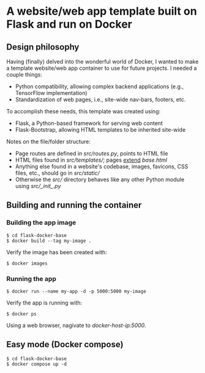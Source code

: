 # A website/web app template built on Flask and run on Docker

## Design philosophy

Having (finally) delved into the wonderful world of Docker, I wanted to make a template website/web app container to use for future projects. I needed a couple things:

- Python compatibility, allowing complex backend applications (e.g., TensorFlow implementation)
- Standardization of web pages, i.e., site-wide nav-bars, footers, etc.

To accomplish these needs, this template was created using:

- Flask, a Python-based framework for serving web content
- Flask-Bootstrap, allowing HTML templates to be inherited site-wide

Notes on the file/folder structure:

- Page routes are defined in *src/routes.py*, points to HTML file
- HTML files found in *src/templates/*; pages [extend](https://pythonhosted.org/Flask-Bootstrap/basic-usage.html) *base.html*
- Anything else found in a website's codebase, images, favicons, CSS files, etc., should go in *src/static/*
- Otherwise the *src/* directory behaves like any other Python module using *src/\__init\__.py*

## Building and running the container

### Building the app image

```
$ cd flask-docker-base
$ docker build --tag my-image .
```

Verify the image has been created with:

```
$ docker images
```

### Running the app

```
$ docker run --name my-app -d -p 5000:5000 my-image
```

Verify the app is running with:

```
$ docker ps
```

Using a web browser, nagivate to *docker-host-ip:5000*.

## Easy mode (Docker compose)

```
$ cd flask-docker-base
$ docker compose up -d
```
